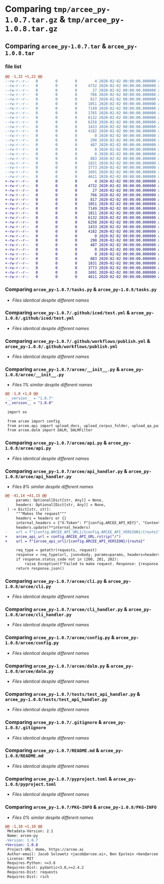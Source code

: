 # Comparing `tmp/arcee_py-1.0.7.tar.gz` & `tmp/arcee_py-1.0.8.tar.gz`

## Comparing `arcee_py-1.0.7.tar` & `arcee_py-1.0.8.tar`

### file list

```diff
@@ -1,22 +1,22 @@
--rw-r--r--   0        0        0        4 2020-02-02 00:00:00.000000 arcee_py-1.0.7/.python-version
--rw-r--r--   0        0        0     4732 2020-02-02 00:00:00.000000 arcee_py-1.0.7/tasks.py
--rw-r--r--   0        0        0       27 2020-02-02 00:00:00.000000 arcee_py-1.0.7/.github/CODEOWNERS
--rw-r--r--   0        0        0      766 2020-02-02 00:00:00.000000 arcee_py-1.0.7/.github/iced/test.yml
--rw-r--r--   0        0        0      817 2020-02-02 00:00:00.000000 arcee_py-1.0.7/.github/workflows/publish.yml
--rw-r--r--   0        0        0     1051 2020-02-02 00:00:00.000000 arcee_py-1.0.7/arcee/__init__.py
--rw-r--r--   0        0        0     7149 2020-02-02 00:00:00.000000 arcee_py-1.0.7/arcee/api.py
--rw-r--r--   0        0        0     1765 2020-02-02 00:00:00.000000 arcee_py-1.0.7/arcee/api_handler.py
--rw-r--r--   0        0        0     6132 2020-02-02 00:00:00.000000 arcee_py-1.0.7/arcee/cli.py
--rw-r--r--   0        0        0     6258 2020-02-02 00:00:00.000000 arcee_py-1.0.7/arcee/cli_handler.py
--rw-r--r--   0        0        0     1433 2020-02-02 00:00:00.000000 arcee_py-1.0.7/arcee/config.py
--rw-r--r--   0        0        0     4182 2020-02-02 00:00:00.000000 arcee_py-1.0.7/arcee/dalm.py
--rw-r--r--   0        0        0        0 2020-02-02 00:00:00.000000 arcee_py-1.0.7/arcee/schemas/__init__.py
--rw-r--r--   0        0        0      290 2020-02-02 00:00:00.000000 arcee_py-1.0.7/arcee/schemas/doc.py
--rw-r--r--   0        0        0      487 2020-02-02 00:00:00.000000 arcee_py-1.0.7/arcee/schemas/routes.py
--rw-r--r--   0        0        0        0 2020-02-02 00:00:00.000000 arcee_py-1.0.7/tests/__init__.py
--rw-r--r--   0        0        0        0 2020-02-02 00:00:00.000000 arcee_py-1.0.7/tests/conftest.py
--rw-r--r--   0        0        0      883 2020-02-02 00:00:00.000000 arcee_py-1.0.7/tests/test_api_handler.py
--rw-r--r--   0        0        0     1831 2020-02-02 00:00:00.000000 arcee_py-1.0.7/.gitignore
--rw-r--r--   0        0        0     3773 2020-02-02 00:00:00.000000 arcee_py-1.0.7/README.md
--rw-r--r--   0        0        0     1691 2020-02-02 00:00:00.000000 arcee_py-1.0.7/pyproject.toml
--rw-r--r--   0        0        0     4611 2020-02-02 00:00:00.000000 arcee_py-1.0.7/PKG-INFO
+-rw-r--r--   0        0        0        4 2020-02-02 00:00:00.000000 arcee_py-1.0.8/.python-version
+-rw-r--r--   0        0        0     4732 2020-02-02 00:00:00.000000 arcee_py-1.0.8/tasks.py
+-rw-r--r--   0        0        0       27 2020-02-02 00:00:00.000000 arcee_py-1.0.8/.github/CODEOWNERS
+-rw-r--r--   0        0        0      766 2020-02-02 00:00:00.000000 arcee_py-1.0.8/.github/iced/test.yml
+-rw-r--r--   0        0        0      817 2020-02-02 00:00:00.000000 arcee_py-1.0.8/.github/workflows/publish.yml
+-rw-r--r--   0        0        0     1051 2020-02-02 00:00:00.000000 arcee_py-1.0.8/arcee/__init__.py
+-rw-r--r--   0        0        0     7149 2020-02-02 00:00:00.000000 arcee_py-1.0.8/arcee/api.py
+-rw-r--r--   0        0        0     1811 2020-02-02 00:00:00.000000 arcee_py-1.0.8/arcee/api_handler.py
+-rw-r--r--   0        0        0     6132 2020-02-02 00:00:00.000000 arcee_py-1.0.8/arcee/cli.py
+-rw-r--r--   0        0        0     6258 2020-02-02 00:00:00.000000 arcee_py-1.0.8/arcee/cli_handler.py
+-rw-r--r--   0        0        0     1433 2020-02-02 00:00:00.000000 arcee_py-1.0.8/arcee/config.py
+-rw-r--r--   0        0        0     4182 2020-02-02 00:00:00.000000 arcee_py-1.0.8/arcee/dalm.py
+-rw-r--r--   0        0        0        0 2020-02-02 00:00:00.000000 arcee_py-1.0.8/arcee/schemas/__init__.py
+-rw-r--r--   0        0        0      290 2020-02-02 00:00:00.000000 arcee_py-1.0.8/arcee/schemas/doc.py
+-rw-r--r--   0        0        0      487 2020-02-02 00:00:00.000000 arcee_py-1.0.8/arcee/schemas/routes.py
+-rw-r--r--   0        0        0        0 2020-02-02 00:00:00.000000 arcee_py-1.0.8/tests/__init__.py
+-rw-r--r--   0        0        0        0 2020-02-02 00:00:00.000000 arcee_py-1.0.8/tests/conftest.py
+-rw-r--r--   0        0        0      883 2020-02-02 00:00:00.000000 arcee_py-1.0.8/tests/test_api_handler.py
+-rw-r--r--   0        0        0     1831 2020-02-02 00:00:00.000000 arcee_py-1.0.8/.gitignore
+-rw-r--r--   0        0        0     3773 2020-02-02 00:00:00.000000 arcee_py-1.0.8/README.md
+-rw-r--r--   0        0        0     1691 2020-02-02 00:00:00.000000 arcee_py-1.0.8/pyproject.toml
+-rw-r--r--   0        0        0     4611 2020-02-02 00:00:00.000000 arcee_py-1.0.8/PKG-INFO
```

### Comparing `arcee_py-1.0.7/tasks.py` & `arcee_py-1.0.8/tasks.py`

 * *Files identical despite different names*

### Comparing `arcee_py-1.0.7/.github/iced/test.yml` & `arcee_py-1.0.8/.github/iced/test.yml`

 * *Files identical despite different names*

### Comparing `arcee_py-1.0.7/.github/workflows/publish.yml` & `arcee_py-1.0.8/.github/workflows/publish.yml`

 * *Files identical despite different names*

### Comparing `arcee_py-1.0.7/arcee/__init__.py` & `arcee_py-1.0.8/arcee/__init__.py`

 * *Files 1% similar despite different names*

```diff
@@ -1,8 +1,8 @@
-__version__ = "1.0.7"
+__version__ = "1.0.8"
 
 import os
 
 from arcee import config
 from arcee.api import upload_docs, upload_corpus_folder, upload_qa_pairs, start_alignment, start_pretraining, start_retriever_training, get_retriever_status, start_deployment, stop_deployment, generate, retrieve, delete_corpus, upload_alignment, start_merging
 from arcee.dalm import DALM, DALMFilter
```

### Comparing `arcee_py-1.0.7/arcee/api.py` & `arcee_py-1.0.8/arcee/api.py`

 * *Files identical despite different names*

### Comparing `arcee_py-1.0.7/arcee/api_handler.py` & `arcee_py-1.0.8/arcee/api_handler.py`

 * *Files 8% similar despite different names*

```diff
@@ -41,14 +41,15 @@
     params: Optional[Dict[str, Any]] = None,
     headers: Optional[Dict[str, Any]] = None,
 ) -> Dict[str, str]:
     """Makes the request"""
     headers = headers or {}
     internal_headers = {"X-Token": f"{config.ARCEE_API_KEY}", "Content-Type": "application/json"}
     headers.update(**internal_headers)
-    url = f"{config.ARCEE_API_URL}/{config.ARCEE_API_VERSION}/{route}"
+    arcee_api_url = config.ARCEE_API_URL.rstrip("/")
+    url = f"{arcee_api_url}/{config.ARCEE_API_VERSION}/{route}"
 
     req_type = getattr(requests, request)
     response = req_type(url, json=body, params=params, headers=headers)
     if response.status_code not in (200, 201, 202):
         raise Exception(f"Failed to make request. Response: {response.text}")
     return response.json()
```

### Comparing `arcee_py-1.0.7/arcee/cli.py` & `arcee_py-1.0.8/arcee/cli.py`

 * *Files identical despite different names*

### Comparing `arcee_py-1.0.7/arcee/cli_handler.py` & `arcee_py-1.0.8/arcee/cli_handler.py`

 * *Files identical despite different names*

### Comparing `arcee_py-1.0.7/arcee/config.py` & `arcee_py-1.0.8/arcee/config.py`

 * *Files identical despite different names*

### Comparing `arcee_py-1.0.7/arcee/dalm.py` & `arcee_py-1.0.8/arcee/dalm.py`

 * *Files identical despite different names*

### Comparing `arcee_py-1.0.7/tests/test_api_handler.py` & `arcee_py-1.0.8/tests/test_api_handler.py`

 * *Files identical despite different names*

### Comparing `arcee_py-1.0.7/.gitignore` & `arcee_py-1.0.8/.gitignore`

 * *Files identical despite different names*

### Comparing `arcee_py-1.0.7/README.md` & `arcee_py-1.0.8/README.md`

 * *Files identical despite different names*

### Comparing `arcee_py-1.0.7/pyproject.toml` & `arcee_py-1.0.8/pyproject.toml`

 * *Files identical despite different names*

### Comparing `arcee_py-1.0.7/PKG-INFO` & `arcee_py-1.0.8/PKG-INFO`

 * *Files 0% similar despite different names*

```diff
@@ -1,10 +1,10 @@
 Metadata-Version: 2.1
 Name: arcee-py
-Version: 1.0.7
+Version: 1.0.8
 Project-URL: Home, https://arcee.ai
 Author-email: Jacob Solowetz <jacob@arcee.ai>, Ben Epstein <ben@arcee.ai>
 License: MIT
 Requires-Python: >=3.8
 Requires-Dist: pydantic<3.0,>=2.4.2
 Requires-Dist: requests
 Requires-Dist: rich
```

